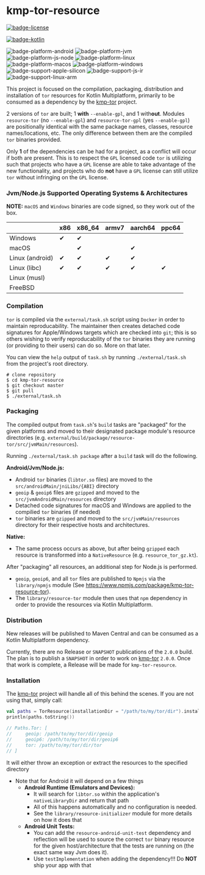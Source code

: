 # kmp-tor-resource
[![badge-license]][url-license]
<!-- [![badge-latest-release]][url-latest-release] -->

[![badge-kotlin]][url-kotlin]

![badge-platform-android]
![badge-platform-jvm]
![badge-platform-js-node]
![badge-platform-linux]
![badge-platform-macos]
![badge-platform-windows]
![badge-support-apple-silicon]
![badge-support-js-ir]
![badge-support-linux-arm]

This project is focused on the compilation, packaging, distribution and installation of `tor`
resources for Kotlin Multiplatform, primarily to be consumed as a dependency by the 
[kmp-tor][url-kmp-tor] project.

2 versions of `tor` are built; 1 **with** `--enable-gpl`, and 1 with**out**. Modules 
`resource-tor` (no `--enable-gpl`) and `resource-tor-gpl` (yes `--enable-gpl`) are positionally 
identical with the same package names, classes, resource names/locations, etc. The only difference 
between them are the compiled `tor` binaries provided.

Only **1** of the dependencies can be had for a project, as a conflict will occur if both are 
present. This is to respect the `GPL` licensed code `tor` is utilizing such that projects who 
have a `GPL` license are able to take advantage of the new functionality, and projects who do 
**not** have a `GPL` license can still utilize `tor` without infringing on the `GPL` license.

### Jvm/Node.js Supported Operating Systems & Architectures

**NOTE:** `macOS` and `Windows` binaries are code signed, so they work out of the box.

|                 | x86 | x86_64 | armv7 | aarch64 | ppc64 |
|-----------------|-----|--------|-------|---------|-------|
| Windows         | ✔   | ✔      |       |         |       |
| macOS           |     | ✔      |       | ✔       |       |
| Linux (android) | ✔   | ✔      | ✔     | ✔       |       |
| Linux (libc)    | ✔   | ✔      | ✔     | ✔       | ✔     |
| Linux (musl)    |     |        |       |         |       |
| FreeBSD         |     |        |       |         |       |

### Compilation

`tor` is compiled via the `external/task.sh` script using `Docker` in order to maintain 
reproducability. The maintainer then creates detached code signatures for Apple/Windows 
targets which are checked into `git`; this is so others wishing to verify reproducability 
of the `tor` binaries they are running (or providing to their users) can do so. More on that later.

You can view the `help` output of `task.sh` by running `./external/task.sh` from the project's 
root directory.

```
# clone repository
$ cd kmp-tor-resource
$ git checkout master
$ git pull
$ ./external/task.sh
```

### Packaging

The compiled output from `task.sh`'s `build` tasks are "packaged" for the given platforms and 
moved to their designated package module's resource directories 
(e.g. `external/build/package/resource-tor/src/jvmMain/resources`).

Running `./external/task.sh package` after a `build` task will do the following.

**Android/Jvm/Node.js:**
 - Android `tor` binaries (`libtor.so` files) are moved to the `src/androidMain/jniLibs/{ABI}` directory
 - `geoip` & `geoip6` files are `gzipped` and moved to the `src/jvmAndroidMain/resources` directory
 - Detached code signatures for macOS and Windows are applied to the compilied `tor` binaries (if needed)
 - `tor` binaries are `gzipped` and moved to the `src/jvmMain/resources` directory for their respective 
   hosts and architectures.

**Native:**
 - The same process occurs as above, but after being `gzipped` each resource is transformed into 
   a `NativeResource` (e.g. `resource_tor_gz.kt`).

After "packaging" all resources, an additional step for Node.js is performed.
 - `geoip`, `geoip6`, and all `tor` files are published to `Npmjs` via the
   `library/npmjs` module (See https://www.npmjs.com/package/kmp-tor-resource-tor).
 - The `library/resource-tor` module then uses that `npm` dependency in order to provide 
   the resources via Kotlin Multiplatform.

### Distribution

New releases will be published to Maven Central and can be consumed as a Kotlin Multiplatform 
dependency.

Currently, there are no Release or `SNAPSHOT` publications of the `2.0.0` build. The plan is to 
publish a `SNAPSHOT` in order to work on [kmp-tor][url-kmp-tor] `2.0.0`. Once that work is complete,
a Release will be made for `kmp-tor-resource`.

### Installation

The [kmp-tor][url-kmp-tor] project will handle all of this behind the scenes. 
If you are not using that, simply call:

```kotlin
val paths = TorResource(installationDir = "/path/to/my/tor/dir").install()
println(paths.toString())

// Paths.Tor: [
//     geoip: /path/to/my/tor/dir/geoip
//     geoip6: /path/to/my/tor/dir/geoip6
//     tor: /path/to/my/tor/dir/tor
// ]
```

It will either throw an exception or extract the resources to the specified directory
 - Note that for Android it will depend on a few things
     - **Android Runtime (Emulators and Devices):**
         - It will search for `libtor.so` within the application's `nativeLibraryDir` and return that path
         - All of this happens automatically and no configuration is needed.
         - See the `library/resource-initializer` module for more details on how it does that
     - **Android Unit Tests:**
         - You can add the `resource-android-unit-test` dependency and reflection will be used to
           source the correct `tor` binary resource for the given host/architecture that the tests 
           are running on (the exact same way Jvm does it).
         - Use `testImplementation` when adding the dependency!!! Do **NOT** ship your app with that

<!--

TODO: gradle configuration for android

 - Ensure `JavaVersion` is greater than or equal to 8:
   ```kotlin
   // build.gradle.kts

   android {
       // ...

       compileOptions {
           sourceCompatibility = JavaVersion.VERSION_1_8
           targetCompatibility = JavaVersion.VERSION_1_8
       }

       kotlinOptions {
           jvmTarget = JavaVersion.VERSION_1_8.toString()
       }
   }
   ```

 - Enable legacy packaging for `jniLibs` directory:
   ```kotlin
   // build.gradle.kts

   android {
       // ...

       packagingOptions {
           jniLibs.useLegacyPackaging = true
       }
   }
   ```

 - Configure splits for each architecture by adding the following to your 
   application module's `android` block:
   ```kotlin
   // build.gradle.kts

   android {
       // ...

       splits {

           // Configures multiple APKs based on ABI. This helps keep the size
           // down, since PT binaries can be large.
           abi {

               // Enables building multiple APKs per ABI.
               isEnable = true

               // By default, all ABIs are included, so use reset() and include to specify
               // that we only want APKs for x86 and x86_64, armeabi-v7a, and arm64-v8a.

               // Resets the list of ABIs that Gradle should create APKs for to none.
               reset()

               // Specifies a list of ABIs that Gradle should create APKs for.
               include("x86", "armeabi-v7a", "arm64-v8a", "x86_64")

               // Specify whether you wish to also generate a universal APK that
               // includes _all_ ABIs.
               isUniversalApk = true
           }
       }
   }
   ```

 - If you are publishing your application to Google Play using app bundling,
   add the following to your project's `gradle.properties` file:
   ```groovy
   android.bundle.enableUncompressedNativeLibs=false
   ```

     - You can also verify (prior to pushing your release to Google Play)
       if the bundled apk extracts binaries on install correctly by using
       the [bundletool][url-bundletool].

-->

<!-- TAG_VERSION -->
[badge-latest-release]: https://img.shields.io/badge/latest--release-4.8.10--0-5d2f68.svg?logo=torproject&style=flat&logoColor=5d2f68
[badge-license]: https://img.shields.io/badge/license-Apache%20License%202.0-blue.svg?style=flat

<!-- TAG_DEPENDENCIES -->
[badge-kotlin]: https://img.shields.io/badge/kotlin-1.9.21-blue.svg?logo=kotlin

<!-- TAG_PLATFORMS -->
[badge-platform-android]: http://img.shields.io/badge/-android-6EDB8D.svg?style=flat
[badge-platform-jvm]: http://img.shields.io/badge/-jvm-DB413D.svg?style=flat
[badge-platform-js]: http://img.shields.io/badge/-js-F8DB5D.svg?style=flat
[badge-platform-js-node]: https://img.shields.io/badge/-nodejs-68a063.svg?style=flat
[badge-platform-linux]: http://img.shields.io/badge/-linux-2D3F6C.svg?style=flat
[badge-platform-macos]: http://img.shields.io/badge/-macos-111111.svg?style=flat
[badge-platform-ios]: http://img.shields.io/badge/-ios-CDCDCD.svg?style=flat
[badge-platform-tvos]: http://img.shields.io/badge/-tvos-808080.svg?style=flat
[badge-platform-watchos]: http://img.shields.io/badge/-watchos-C0C0C0.svg?style=flat
[badge-platform-wasm]: https://img.shields.io/badge/-wasm-624FE8.svg?style=flat
[badge-platform-windows]: http://img.shields.io/badge/-windows-4D76CD.svg?style=flat
[badge-support-android-native]: http://img.shields.io/badge/support-[AndroidNative]-6EDB8D.svg?style=flat
[badge-support-apple-silicon]: http://img.shields.io/badge/support-[AppleSilicon]-43BBFF.svg?style=flat
[badge-support-js-ir]: https://img.shields.io/badge/support-[js--IR]-AAC4E0.svg?style=flat
[badge-support-linux-arm]: http://img.shields.io/badge/support-[LinuxArm]-2D3F6C.svg?style=flat

[url-bundletool]: https://github.com/google/bundletool
[url-latest-release]: https://github.com/05nelsonm/kmp-tor-resource/releases/latest
[url-license]: https://www.apache.org/licenses/LICENSE-2.0
[url-kotlin]: https://kotlinlang.org
[url-kmp-tor]: https://github.com/05nelsonm/kmp-tor
